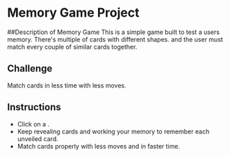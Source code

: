 # Memory Game Project
##Description of Memory Game
This is a simple game built to test a users memory. There's multiple of cards with different shapes. and the user must match every couple of similar cards together.

## Challenge
Match cards in less time with less moves.

## Instructions
* Click on a .
* Keep revealing cards and working your memory to remember each unveiled card.
* Match cards properly with less moves and in faster time.
